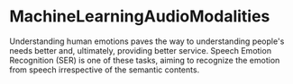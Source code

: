 # MachineLearningAudioModalities
Understanding human emotions paves the way to understanding people's needs better and, ultimately, providing better service. Speech Emotion Recognition (SER) is one of these tasks, aiming to recognize the emotion from speech irrespective of the semantic contents. 
